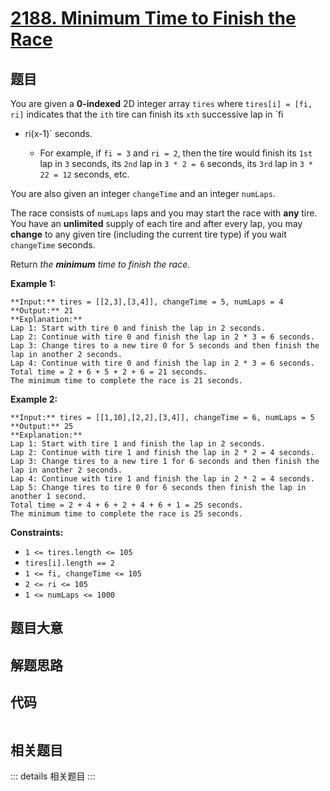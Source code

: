 # [2188. Minimum Time to Finish the Race](https://leetcode.com/problems/minimum-time-to-finish-the-race)

## 题目

You are given a **0-indexed** 2D integer array `tires` where `tires[i] = [fi,
ri]` indicates that the `ith` tire can finish its `xth` successive lap in `fi
* ri(x-1)` seconds.

  * For example, if `fi = 3` and `ri = 2`, then the tire would finish its `1st` lap in `3` seconds, its `2nd` lap in `3 * 2 = 6` seconds, its `3rd` lap in `3 * 22 = 12` seconds, etc.

You are also given an integer `changeTime` and an integer `numLaps`.

The race consists of `numLaps` laps and you may start the race with **any**
tire. You have an **unlimited** supply of each tire and after every lap, you
may **change** to any given tire (including the current tire type) if you wait
`changeTime` seconds.

Return _the **minimum** time to finish the race._



**Example 1:**

    
    
    **Input:** tires = [[2,3],[3,4]], changeTime = 5, numLaps = 4
    **Output:** 21
    **Explanation:** 
    Lap 1: Start with tire 0 and finish the lap in 2 seconds.
    Lap 2: Continue with tire 0 and finish the lap in 2 * 3 = 6 seconds.
    Lap 3: Change tires to a new tire 0 for 5 seconds and then finish the lap in another 2 seconds.
    Lap 4: Continue with tire 0 and finish the lap in 2 * 3 = 6 seconds.
    Total time = 2 + 6 + 5 + 2 + 6 = 21 seconds.
    The minimum time to complete the race is 21 seconds.
    

**Example 2:**

    
    
    **Input:** tires = [[1,10],[2,2],[3,4]], changeTime = 6, numLaps = 5
    **Output:** 25
    **Explanation:** 
    Lap 1: Start with tire 1 and finish the lap in 2 seconds.
    Lap 2: Continue with tire 1 and finish the lap in 2 * 2 = 4 seconds.
    Lap 3: Change tires to a new tire 1 for 6 seconds and then finish the lap in another 2 seconds.
    Lap 4: Continue with tire 1 and finish the lap in 2 * 2 = 4 seconds.
    Lap 5: Change tires to tire 0 for 6 seconds then finish the lap in another 1 second.
    Total time = 2 + 4 + 6 + 2 + 4 + 6 + 1 = 25 seconds.
    The minimum time to complete the race is 25 seconds. 
    



**Constraints:**

  * `1 <= tires.length <= 105`
  * `tires[i].length == 2`
  * `1 <= fi, changeTime <= 105`
  * `2 <= ri <= 105`
  * `1 <= numLaps <= 1000`


## 题目大意

## 解题思路

## 代码

```javascript

```

## 相关题目

::: details 相关题目
:::
